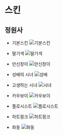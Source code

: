 # 스킨
## 정원사

* 기본스킨
![기본스킨](https://postfiles.pstatic.net/MjAxODExMDJfMjM5/MDAxNTQxMTQ2OTE4NDg0.EQK99UYib-Rs44zDIJrZV-zGytliWSOnKRnZnudEjpsg.MVoNuQRgY5FC1-zDDnZB6C_-YfU3NMRmhMVH5EnESaQg.JPEG.minsuk525/%EA%B8%B0%EB%B3%B8%EC%8A%A4%ED%82%A8.jpg?type=w773)

* 딸기색
![딸기색](https://postfiles.pstatic.net/MjAxODExMDJfMjMz/MDAxNTQxMTQ2OTI5NDcw.thc9Yis51DePbHMkv43QdcRzuXj-N11AfTL31rdJ4AQg.1CZN88lFjuNF6xaUIZGnfKEyxMWA2JP3gE1D9cw_caog.JPEG.minsuk525/%EB%94%B8%EA%B8%B0%EC%83%89.jpg?type=w773)

* 만신창이
![만신창이](https://postfiles.pstatic.net/MjAxODExMDJfMTkz/MDAxNTQxMTQ2OTMzNjg5.d-dNjhekPNQT-RlfCLMnX-Rz0SO_e_zevMnpFDr7BZAg.dTeCzeNeIDjNKA-27RYDq2iuYjNHxyhsJTPUtEsUbVEg.JPEG.minsuk525/%EB%A7%8C%EC%8B%A0%EC%B0%BD%EC%9D%B4.jpg?type=w773)

* 성배의 시녀
![성배](https://postfiles.pstatic.net/MjAxODExMDJfMjI1/MDAxNTQxMTQ2OTQ1MjAy.hmwjjxyYKkrdfjsNg8GwlXAWX9Yl71NVv1Ke2BXKXQsg.Rhq0rofH_i8gUNPWJ8XH05ACiwP1iLLrEKXyW9palOYg.JPEG.minsuk525/%EC%84%B1%EB%B0%B0%EC%9D%98%EC%8B%9C%EB%85%80.jpg?type=w773)

* 고생하는 시녀
![시녀](https://postfiles.pstatic.net/MjAxODExMDJfNTgg/MDAxNTQxMTQ2OTUzMTg3.Z_eDFp1dccRpb1U183vfUUL9JjynNk395ba9sm5dP4kg.-bdPz6Lp2vzLAcDmVQ7bXN5RKS1V4Y2tphe60UgtIRAg.JPEG.minsuk525/%EC%8B%9C%EB%85%80.jpg?type=w773)

* 카우보이
![카우보이](https://postfiles.pstatic.net/MjAxODExMDJfMjgx/MDAxNTQxMTQ2OTU3NzI4.l-w7DduRPusXcLvW2GpQ25vh0TpKA4ypiEZXRIDYEbQg.MPbvkUO4OwLmcNyQXiia-HNH4ZEZpAphlkdKrqcKIdUg.JPEG.minsuk525/%EC%B9%B4%EC%9A%B0%EB%B3%B4%EC%9D%B4.jpg?type=w773)

* 플로시스트
![플로시스트](https://postfiles.pstatic.net/MjAxODExMDJfOTAg/MDAxNTQxMTQ2OTYyMjA1.t8eu5MuhH10dQeQ5btAPtXGGDCPKvSYTn8KAVgJwvkEg.8ObJyfzXGkHTvu9ZM3yKcvUcUerBttTsOSZOJxVsCpog.JPEG.minsuk525/%ED%94%8C%EB%A1%9C%EB%A6%AC%EC%8A%A4%ED%8A%B8.jpg?type=w773)

* 하트핑크
![하트핑크](https://postfiles.pstatic.net/MjAxODExMDJfMiAg/MDAxNTQxMTQ2OTY2NjUy.Kq8tqGGzKyJQYT9Bk23abdsogjXiKW57qaFd2EaP1SYg.OqAUPhCXWUEXlWcDC4enTupUgRp4ScwbXKazInFKgB4g.JPEG.minsuk525/%ED%95%98%ED%8A%B8%ED%95%91%ED%81%AC.jpg?type=w773)

* 화동
![화동](https://postfiles.pstatic.net/MjAxODExMDJfNzYg/MDAxNTQxMTQ2OTcxNDY4.rxDebYAhaUFRn3iBMtqA-LlwHYpJJt0kuZ1MNxLYpLAg.eO907cTa5SUtAj5fbq5A-fBlGhFiMtJL4O1wHw_lkoEg.JPEG.minsuk525/%ED%99%94%EB%8F%99.jpg?type=w773)
